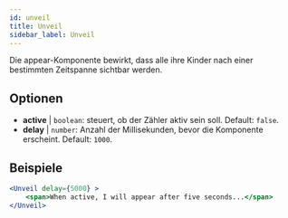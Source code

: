 ```yaml
---
id: unveil 
title: Unveil
sidebar_label: Unveil
---
```


Die appear-Komponente bewirkt, dass alle ihre Kinder nach einer bestimmten Zeitspanne sichtbar werden.

## Optionen

* __active__ | `boolean`: steuert, ob der Zähler aktiv sein soll. Default: `false`.
* __delay__ | `number`: Anzahl der Millisekunden, bevor die Komponente erscheint. Default: `1000`.


## Beispiele

```jsx live
<Unveil delay={5000} >
    <span>When active, I will appear after five seconds...</span>
</Unveil>
```



